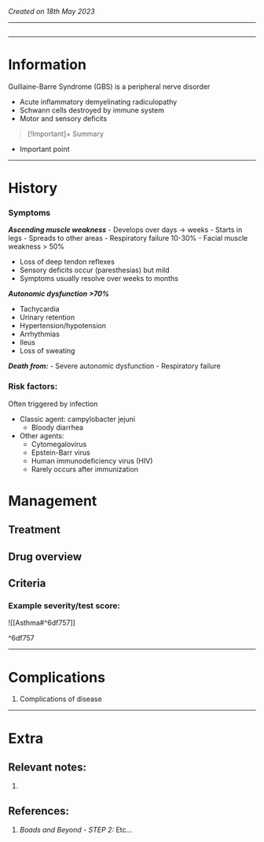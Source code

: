 *Created on 18th May 2023*

---
```toc
```
---

# Information
Guillaine-Barre Syndrome (GBS) is a peripheral nerve disorder 
- Acute inflammatory demyelinating radiculopathy 
- Schwann cells destroyed by immune system
- Motor and sensory deficits


> [!Important]+ Summary
- Important point

--- 
# History
### Symptoms
***Ascending muscle weakness*** 
	- Develops over days → weeks 
	- Starts in legs 
	- Spreads to other areas 
	- Respiratory failure 10-30% 
	- Facial muscle weakness > 50% 
- Loss of deep tendon reflexes 
- Sensory deficits occur (paresthesias) but mild 
- Symptoms usually resolve over weeks to months

***Autonomic dysfunction >70%*** 
- Tachycardia 
- Urinary retention 
- Hypertension/hypotension 
- Arrhythmias 
- Ileus 
- Loss of sweating 

***Death from:*** 
	- Severe autonomic dysfunction 
	- Respiratory failure


### Risk factors:
Often triggered by infection 
- Classic agent: campylobacter jejuni 
	- Bloody diarrhea 
- Other agents: 
	- Cytomegalovirus 
	- Epstein-Barr virus 
	- Human immunodeficiency virus (HIV) 
	- Rarely occurs after immunization


# Management
## Treatment

## Drug overview

## Criteria
### Example severity/test score:
![[Asthma#^6df757]]

^6df757

---

# Complications
1. Complications of disease

---

# Extra
## Relevant notes:
1. 
## References:
1. *Boads and Beyond - STEP 2:* Etc...